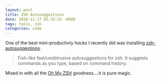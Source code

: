 ```yaml
---
layout: post
title: ZSH Autosuggestions
date: 2018-11-17 05:33:25 -0500
tags: tools, zsh
categories: code
---
```


One of the best mini-productivty _hacks_ I recently did was installing [zsh-autosuggestions](https://github.com/zsh-users/zsh-autosuggestions). 

> Fish-like fast/unobtrusive autosuggestions for zsh.
> It suggests commands as you type, based on command history.

Mixed in with all the [Oh My ZSH](https://github.com/robbyrussell/oh-my-zsh) goodness....it is pure magic.